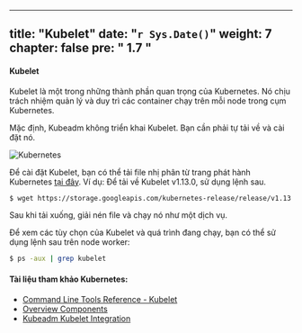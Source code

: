 
---
title: "Kubelet"
date: "`r Sys.Date()`"
weight: 7
chapter: false
pre: "<b> 1.7 </b>"
---

#### Kubelet

Kubelet là một trong những thành phần quan trọng của Kubernetes. Nó chịu trách nhiệm quản lý và duy trì các container chạy trên mỗi node trong cụm Kubernetes.

Mặc định, Kubeadm không triển khai Kubelet. Bạn cần phải tự tải về và cài đặt nó.

![Kubernetes](/EKS-Workshop-1/images/4/0007.png?featherlight=false&width=60pc)

Để cài đặt Kubelet, bạn có thể tải file nhị phân từ trang phát hành Kubernetes [tại đây](https://kubernetes.io/docs/reference/command-line-tools-reference/kubelet/). Ví dụ: Để tải về Kubelet v1.13.0, sử dụng lệnh sau.

```bash
$ wget https://storage.googleapis.com/kubernetes-release/release/v1.13.0/bin/linux/amd64/kubelet
```

Sau khi tải xuống, giải nén file và chạy nó như một dịch vụ.

Để xem các tùy chọn của Kubelet và quá trình đang chạy, bạn có thể sử dụng lệnh sau trên node worker:

```bash
$ ps -aux | grep kubelet
```

#### Tài liệu tham khảo Kubernetes:

- [Command Line Tools Reference - Kubelet](https://kubernetes.io/docs/reference/command-line-tools-reference/kubelet/)
- [Overview Components](https://kubernetes.io/docs/concepts/overview/components/)
- [Kubeadm Kubelet Integration](https://kubernetes.io/docs/setup/production-environment/tools/kubeadm/kubelet-integration/)